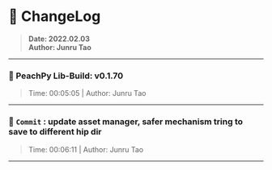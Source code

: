 # :hammer: ChangeLog
> __Date: 2022.02.03__<br>
> __Author: Junru Tao__<br>
---

### :electric_plug: PeachPy Lib-Build: v0.1.70
> Time: 00:05:05 | Author: Junru Tao
---


### :electric_plug: `Commit` : update asset manager, safer mechanism tring to save to different hip dir
> Time: 00:06:11 | Author: Junru Tao
---

